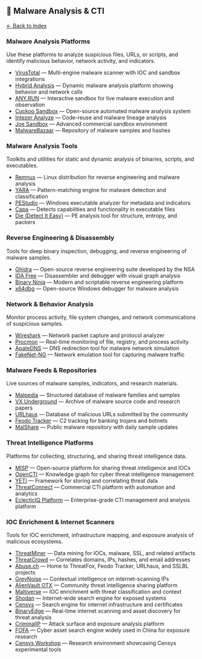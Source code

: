 ## 🦠 Malware Analysis & CTI

[← Back to Index](../README.md)

### Malware Analysis Platforms
Use these platforms to analyze suspicious files, URLs, or scripts, and identify malicious behavior, network activity, and indicators.

- [VirusTotal](https://www.virustotal.com/) — Multi-engine malware scanner with IOC and sandbox integrations  
- [Hybrid Analysis](https://www.hybrid-analysis.com/) — Dynamic malware analysis platform showing behavior and network calls  
- [ANY.RUN](https://any.run/) — Interactive sandbox for live malware execution and observation  
- [Cuckoo Sandbox](https://cuckoosandbox.org/) — Open-source automated malware analysis system  
- [Intezer Analyze](https://analyze.intezer.com/) — Code-reuse and malware lineage analysis  
- [Joe Sandbox](https://www.joesecurity.org/) — Advanced commercial sandbox environment  
- [MalwareBazaar](https://bazaar.abuse.ch/) — Repository of malware samples and hashes  

### Malware Analysis Tools
Toolkits and utilities for static and dynamic analysis of binaries, scripts, and executables.

- [Remnux](https://remnux.org/) — Linux distribution for reverse engineering and malware analysis  
- [YARA](https://virustotal.github.io/yara/) — Pattern-matching engine for malware detection and classification  
- [PEStudio](https://www.winitor.com/) — Windows executable analyzer for metadata and indicators  
- [Capa](https://github.com/mandiant/capa) — Detects capabilities and functionality in executable files  
- [Die (Detect It Easy)](https://github.com/horsicq/DIE-engine) — PE analysis tool for structure, entropy, and packers  

### Reverse Engineering & Disassembly
Tools for deep binary inspection, debugging, and reverse engineering of malware samples.

- [Ghidra](https://ghidra-sre.org/) — Open-source reverse engineering suite developed by the NSA  
- [IDA Free](https://hex-rays.com/ida-free/) — Disassembler and debugger with visual graph analysis  
- [Binary Ninja](https://binary.ninja/) — Modern and scriptable reverse engineering platform  
- [x64dbg](https://x64dbg.com/) — Open-source Windows debugger for malware analysis  

### Network & Behavior Analysis
Monitor process activity, file system changes, and network communications of suspicious samples.

- [Wireshark](https://www.wireshark.org/) — Network packet capture and protocol analyzer  
- [Procmon](https://learn.microsoft.com/en-us/sysinternals/downloads/procmon) — Real-time monitoring of file, registry, and process activity  
- [ApateDNS](https://www.fireeye.com/services/freeware/apatedns.html) — DNS redirection tool for malware network simulation  
- [FakeNet-NG](https://github.com/mandiant/flare-fakenet-ng) — Network emulation tool for capturing malware traffic  

### Malware Feeds & Repositories
Live sources of malware samples, indicators, and research materials.

- [Malpedia](https://malpedia.caad.fkie.fraunhofer.de/) — Structured database of malware families and samples  
- [VX Underground](https://vx-underground.org/) — Archive of malware source code and research papers  
- [URLhaus](https://urlhaus.abuse.ch/) — Database of malicious URLs submitted by the community  
- [Feodo Tracker](https://feodotracker.abuse.ch/) — C2 tracking for banking trojans and botnets  
- [MalShare](https://malshare.com/) — Public malware repository with daily sample updates  

### Threat Intelligence Platforms
Platforms for collecting, structuring, and sharing threat intelligence data.

- [MISP](https://www.misp-project.org/) — Open-source platform for sharing threat intelligence and IOCs  
- [OpenCTI](https://www.opencti.io/en/) — Knowledge graph for cyber threat intelligence management  
- [YETI](https://yeti-platform.github.io/) — Framework for storing and correlating threat data  
- [ThreatConnect](https://threatconnect.com/) — Commercial CTI platform with automation and analytics  
- [EclecticIQ Platform](https://www.eclecticiq.com/platform) — Enterprise-grade CTI management and analysis platform  

### IOC Enrichment & Internet Scanners
Tools for IOC enrichment, infrastructure mapping, and exposure analysis of malicious ecosystems.

- [ThreatMiner](https://www.threatminer.org/) — Data mining for IOCs, malware, SSL, and related artifacts  
- [ThreatCrowd](https://threatcrowd.org/) — Correlates domains, IPs, hashes, and email addresses  
- [Abuse.ch](https://abuse.ch/) — Home to ThreatFox, Feodo Tracker, URLhaus, and SSLBL projects  
- [GreyNoise](https://www.greynoise.io/) — Contextual intelligence on internet-scanning IPs  
- [AlienVault OTX](https://otx.alienvault.com/) — Community threat intelligence sharing platform  
- [Maltiverse](https://maltiverse.com/) — IOC enrichment with threat classification and context  
- [Shodan](https://www.shodan.io/) — Internet-wide search engine for exposed systems  
- [Censys](https://censys.io/) — Search engine for internet infrastructure and certificates  
- [BinaryEdge](https://www.binaryedge.io/) — Real-time internet scanning and asset discovery for threat analysis  
- [CriminalIP](https://www.criminalip.io/) — Attack surface and exposure analysis platform  
- [FOFA](https://fofa.so/) — Cyber asset search engine widely used in China for exposure research  
- [Censys Workshop](https://workshop.censys.io/) — Research environment showcasing Censys experimental tools  

